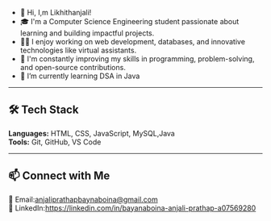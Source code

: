 - 👋 Hi, I,m Likhithanjali!
- 🎓 I'm a Computer Science Engineering student passionate about learning and building impactful projects.
- 👩‍💻 I enjoy working on web development, databases, and innovative technologies like virtual assistants.
- 🌟 I'm constantly improving my skills in programming, problem-solving, and open-source contributions.
- 🌱 I’m currently learning DSA in Java
---


## 🛠️ Tech Stack  
**Languages:** HTML, CSS, JavaScript, MySQL,Java  
**Tools:** Git, GitHub, VS Code  


---

## 📫 Connect with Me  
📩 Email:anjaliprathapbaynaboina@gmail.com  
💼 LinkedIn:https://linkedin.com/in/bayanaboina-anjali-prathap-a07569280  
